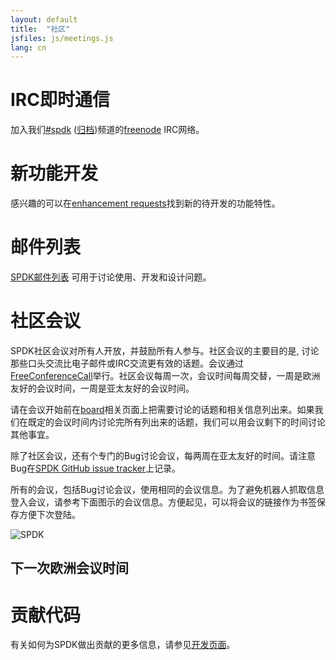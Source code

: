 ```yaml
---
layout: default
title:  "社区"
jsfiles: js/meetings.js
lang: cn
---
```


# IRC即时通信

加入我们[#spdk](irc://irc.freenode.net/%23spdk) ([归档](https://ci.spdk.io/irclog/index.html))频道的[freenode](https://freenode.net/) IRC网络。

# 新功能开发

感兴趣的可以在[enhancement requests](https://github.com/spdk/spdk/issues?q=is:issue+is:open+label:enhancement)找到新的待开发的功能特性。

# 邮件列表

[SPDK邮件列表](https://lists.linuxfoundation.org/mailman/listinfo/spdk/) 可用于讨论使用、开发和设计问题。

# 社区会议

SPDK社区会议对所有人开放，并鼓励所有人参与。社区会议的主要目的是, 讨论那些口头交流比电子邮件或IRC交流更有效的话题。会议通过[FreeConferenceCall](https://www.freeconferencecall.com)举行。社区会议每周一次，会议时间每周交替，一周是欧洲友好的会议时间，一周是亚太友好的会议时间。

请在会议开始前在[board](https://github.com/orgs/spdk/projects/1)相关页面上把需要讨论的话题和相关信息列出来。如果我们在既定的会议时间内讨论完所有列出来的话题，我们可以用会议剩下的时间讨论其他事宜。

除了社区会议，还有个专门的Bug讨论会议，每两周在亚太友好的时间。请注意Bug在[SPDK GitHub issue tracker](https://github.com/spdk/spdk/issues)上记录。

所有的会议，包括Bug讨论会议，使用相同的会议信息。为了避免机器人抓取信息登入会议，请参考下面图示的会议信息。方便起见，可以将会议的链接作为书签保存方便下次登陆。

![SPDK](../../img/spdk_free.jpg "SPDK")

## 下一次欧洲会议时间
<div id="euro-mtg"></div>

# 贡献代码

有关如何为SPDK做出贡献的更多信息，请参见[开发页面](/cn/development/)。
